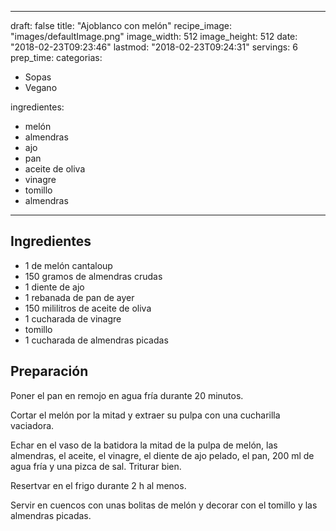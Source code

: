 
---
draft: false
title: "Ajoblanco con melón"
recipe_image: "images/defaultImage.png"
image_width: 512
image_height: 512
date: "2018-02-23T09:23:46"
lastmod: "2018-02-23T09:24:31"
servings: 6
prep_time: 
categorias:
  - Sopas
  - Vegano

ingredientes:
  - melón
  - almendras
  - ajo
  - pan
  - aceite de oliva
  - vinagre
  - tomillo
  - almendras
---

## Ingredientes
- 1  de melón cantaloup
- 150 gramos de almendras crudas
- 1 diente de ajo
- 1 rebanada de pan de ayer
- 150 mililitros de aceite de oliva
- 1 cucharada de vinagre
- tomillo
- 1 cucharada de almendras picadas

## Preparación
Poner el pan en remojo en agua fría durante 20 minutos.

Cortar el melón por la mitad y extraer su pulpa con una cucharilla vaciadora.

Echar en el vaso de la batidora la mitad de la pulpa de melón, las almendras, el aceite, el vinagre, el diente de ajo pelado, el pan, 200 ml de agua fría y una pizca de sal. Triturar bien.

Resertvar en el frigo durante 2 h al menos.

Servir en cuencos con unas bolitas de melón y decorar con el tomillo y las almendras picadas.


